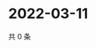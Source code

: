 # 2022-03-11

共 0 条

<!-- BEGIN WEIBO -->
<!-- 最后更新时间 Fri Mar 11 2022 01:18:25 GMT+0800 (China Standard Time) -->

<!-- END WEIBO -->
